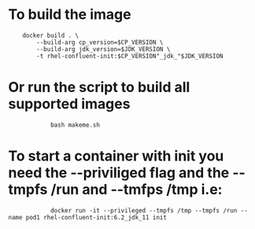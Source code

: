# To build the image
		docker build . \
			--build-arg cp_version=$CP_VERSION \
			--build-arg jdk_version=$JDK_VERSION \
			-t rhel-confluent-init:$CP_VERSION"_jdk_"$JDK_VERSION
# Or run the script to build all supported images
                bash makeme.sh

# To start a container with init you need the --priviliged flag and the --tmpfs /run and --tmfps /tmp i.e:
                docker run -it --privileged --tmpfs /tmp --tmpfs /run --name pod1 rhel-confluent-init:6.2_jdk_11 init
